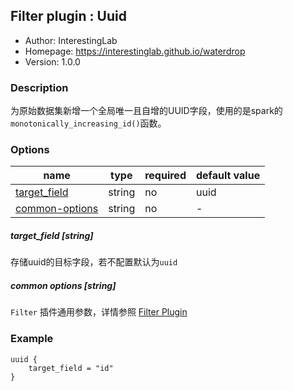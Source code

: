 ## Filter plugin : Uuid

* Author: InterestingLab
* Homepage: https://interestinglab.github.io/waterdrop
* Version: 1.0.0

### Description

为原始数据集新增一个全局唯一且自增的UUID字段，使用的是spark的`monotonically_increasing_id()`函数。

### Options

| name | type | required | default value |
| --- | --- | --- | --- |
| [target_field](#target_field-string) | string | no | uuid |
| [common-options](#common-options-string)| string | no | - |


##### target_field [string]

存储uuid的目标字段，若不配置默认为`uuid`

##### common options [string]

`Filter` 插件通用参数，详情参照 [Filter Plugin](/zh-cn/configuration/filter-plugin)


### Example

```
uuid {
    target_field = "id"
}
```